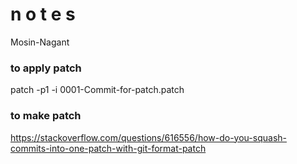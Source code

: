 # n o t e s

Mosin-Nagant

### to apply patch
patch -p1 -i 0001-Commit-for-patch.patch

### to make patch
https://stackoverflow.com/questions/616556/how-do-you-squash-commits-into-one-patch-with-git-format-patch

